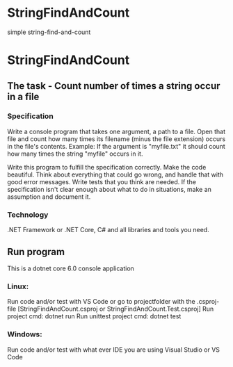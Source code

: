 # StringFindAndCount
simple string-find-and-count

# StringFindAndCount

## The task - Count number of times a string occur in a file


### Specification
Write a console program that takes one argument, a path to a file.
Open that file and count how many times its filename (minus the file extension) occurs in the file's contents.
Example: If the argument is "myfile.txt" it should count how many times the string "myfile" occurs in it.

Write this program to fulfill the specification correctly.
Make the code beautiful.
Think about everything that could go wrong, and handle that with good error messages.
Write tests that you think are needed.
If the specification isn't clear enough about what to do in situations, make an assumption and document it.

### Technology
.NET Framework or .NET Core, C#  and all libraries and tools you need. 

## Run program
This is a dotnet core 6.0 console application

### Linux:
Run code and/or test with VS Code or go to projectfolder with the .csproj-file [StringFindAndCount.csproj or StringFindAndCount.Test.csproj]
Run project cmd: dotnet run
Run unittest project cmd: dotnet test

### Windows:
Run code and/or test with what ever IDE you are using Visual Studio or VS Code

